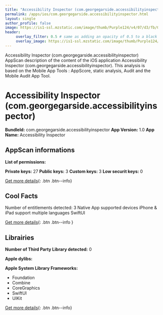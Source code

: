 ```yaml
---
title: "Accessibility Inspector (com.georgegarside.accessibilityinspector)"
permalink: /apps/ios/com.georgegarside.accessibilityinspector.html
layout: single
author_profile: false
image: https://is1-ssl.mzstatic.com/image/thumb/Purple124/v4/07/d3/fb/07d3fb1f-93c9-c6e7-b37d-32a8e07fb8c6/AppIcon-1x_U007emarketing-0-7-0-85-220.png/512x512bb.jpg
header: 
     overlay_filter: 0.5 # same as adding an opacity of 0.5 to a black background
     overlay_image: https://is1-ssl.mzstatic.com/image/thumb/Purple124/v4/07/d3/fb/07d3fb1f-93c9-c6e7-b37d-32a8e07fb8c6/AppIcon-1x_U007emarketing-0-7-0-85-220.png/512x512bb.jpg
---
```

Accessibility Inspector (com.georgegarside.accessibilityinspector) AppScan description of the content of the iOS application Accessibility Inspector (com.georgegarside.accessibilityinspector). This analysis is based on the Mobile App Tools : AppScore, static analysis, Audit and the Mobile Audit App Tool.

# Accessibility Inspector (com.georgegarside.accessibilityinspector)

**BundleId:** com.georgegarside.accessibilityinspector
**App Version:** 1.0
**App Name:** Accessibility Inspector


## AppScan informations 

**List of permissions:** 
  
  
**Private keys:** 27
**Public keys:** 3
**Custom keys:** 3
**Low securit keys:** 0
  
[Get more details](/pricing.html){: .btn .btn--info}

## Cool Facts

Number of entitlements detected: 3
Native App
supported devices iPhone & iPad
support multiple languages
SwiftUI
  
[Get more details](/pricing.html){: .btn .btn--info }

## Librairies 
**Number of Third Party Library detected:** 0


**Apple dylibs:**


**Apple System Library Frameworks:**
- Foundation
- Combine
- CoreGraphics
- SwiftUI
- UIKit


  
[Get more details](/pricing.html){: .btn .btn--info}

